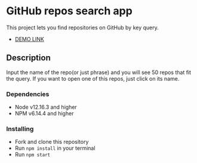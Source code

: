 # GitHub repos search app

This project lets you find repositories on GitHub by key query.
- [DEMO LINK](https://Moroz-Dmytro.github.io/react_test-task_search-repos/)

## Description

Input the name of the repo(or just phrase) and you will see 50 repos that fit the query.
If you want to open one of this repos, just click on its name.

### Dependencies
* Node v12.16.3 and higher
* NPM v6.14.4 and higher


### Installing
* Fork and clone this repository
* Run `npm install` in your terminal
* Run `npm start`
